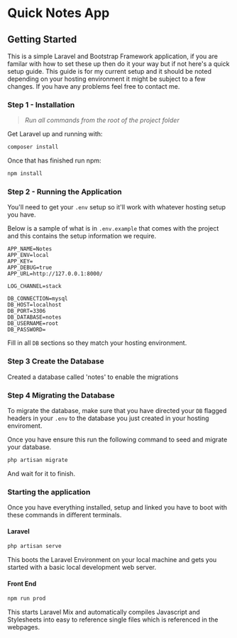# Quick Notes App

## Getting Started
This is a simple Laravel and Bootstrap Framework application, if you are familar with how to set these up then do it your way but if not here's a quick setup guide. This guide is for my current setup and it should be noted depending on your hosting environment it might be subject to a few changes. If you have any problems feel free to contact me.

### Step 1 - Installation

>*Run all commands from the root of the project folder*

Get Laravel up and running with:
```bash
composer install    
```
Once that has finished run npm:
```bash
npm install
```

### Step 2 - Running the Application
You'll need to get your `.env` setup so it'll work with whatever hosting setup you have.

Below is a sample of what is in `.env.example` that comes with the project and this contains the setup information 
we require.
```dotenv
APP_NAME=Notes
APP_ENV=local
APP_KEY=
APP_DEBUG=true
APP_URL=http://127.0.0.1:8000/

LOG_CHANNEL=stack

DB_CONNECTION=mysql
DB_HOST=localhost
DB_PORT=3306
DB_DATABASE=notes
DB_USERNAME=root
DB_PASSWORD=
```
Fill in all `DB` sections so they match your hosting environment.

### Step 3 Create the Database
Created a database called 'notes' to enable the migrations

### Step 4 Migrating the Database
To migrate the database, make sure that you have directed your `DB` flagged headers in your `.env` 
to the database you just created in your hosting enviroment.

Once you have ensure this run the following command to seed and migrate your database.
```bash
php artisan migrate
```

And wait for it to finish.

### Starting the application
Once you have everything installed, setup and linked you have to boot with these commands in 
different 
terminals.
#### Laravel
```bash
php artisan serve
```
This boots the Laravel Environment on your local machine and gets you started with a basic local development 
web server.
#### Front End 
```bash
npm run prod
```
This starts Laravel Mix and automatically compiles Javascript and Stylesheets into easy to reference single files 
which is referenced in the webpages.
